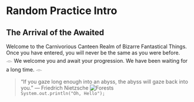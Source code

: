 # Random Practice Intro

## The Arrival of the Awaited
Welcome to the Carnivorious Canteen Realm of Bizarre Fantastical Things. Once you have entered, you will never be the same as you were before.\
𓁹 We welcome you and await your progression. We have been waiting for a long time. 𓁹
> “If you gaze long enough into an abyss, the abyss will gaze back into you.” — Friedrich Nietzsche
![Forests](https://www.forestapp.cc/)\
`System.out.println("Oh, Hello");`
